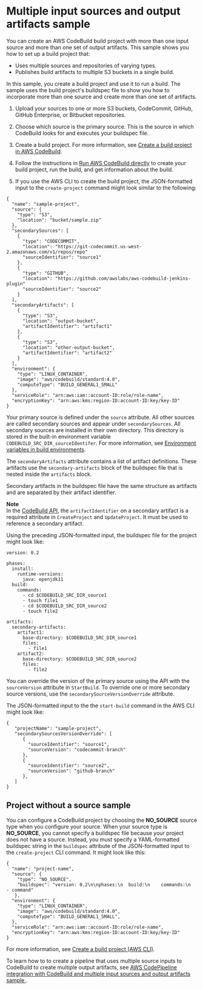 # Multiple input sources and output artifacts sample<a name="sample-multi-in-out"></a>

You can create an AWS CodeBuild build project with more than one input source and more than one set of output artifacts\. This sample shows you how to set up a build project that: 
+ Uses multiple sources and repositories of varying types\.
+ Publishes build artifacts to multiple S3 buckets in a single build\.

 In this sample, you create a build project and use it to run a build\. The sample uses the build project's buildspec file to show you how to incorporate more than one source and create more than one set of artifacts\. 

1.  Upload your sources to one or more S3 buckets, CodeCommit, GitHub, GitHub Enterprise, or Bitbucket repositories\. 

1.  Choose which source is the primary source\. This is the source in which CodeBuild looks for and executes your buildspec file\. 

1.  Create a build project\. For more information, see [Create a build project in AWS CodeBuild](create-project.md)\. 

1.  Follow the instructions in [Run AWS CodeBuild directly](how-to-run.md) to create your build project, run the build, and get information about the build\. 

1.  If you use the AWS CLI to create the build project, the JSON\-formatted input to the `create-project` command might look similar to the following: 

   ```
   {
     "name": "sample-project",
     "source": {
       "type": "S3",
       "location": "bucket/sample.zip"
     },
     "secondarySources": [
       {
         "type": "CODECOMMIT",
         "location": "https://git-codecommit.us-west-2.amazonaws.com/v1/repos/repo"
         "sourceIdentifier": "source1"
       },
       {
         "type": "GITHUB",
         "location": "https://github.com/awslabs/aws-codebuild-jenkins-plugin"
         "sourceIdentifier": "source2"
       }
     ],
     "secondaryArtifacts": [
       {
         "type": "S3",
         "location": "output-bucket",
         "artifactIdentifier": "artifact1"
       },
       {
         "type": "S3",
         "location": "other-output-bucket",
         "artifactIdentifier": "artifact2"
       }
     ],
     "environment": {
       "type": "LINUX_CONTAINER",
       "image": "aws/codebuild/standard:4.0",
       "computeType": "BUILD_GENERAL1_SMALL"
     },
     "serviceRole": "arn:aws:iam::account-ID:role/role-name",
     "encryptionKey": "arn:aws:kms:region-ID:account-ID:key/key-ID"
   }
   ```

 Your primary source is defined under the `source` attribute\. All other sources are called secondary sources and appear under `secondarySources`\. All secondary sources are installed in their own directory\. This directory is stored in the built\-in environment variable `CODEBUILD_SRC_DIR_sourceIdentifer`\. For more information, see [Environment variables in build environments](build-env-ref-env-vars.md)\. 

 The `secondaryArtifacts` attribute contains a list of artifact definitions\. These artifacts use the `secondary-artifacts` block of the buildspec file that is nested inside the `artifacts` block\. 

 Secondary artifacts in the buildspec file have the same structure as artifacts and are separated by their artifact identifier\. 

**Note**  
 In the [CodeBuild API](https://docs.aws.amazon.com/codebuild/latest/APIReference/), the `artifactIdentifier` on a secondary artifact is a required attribute in `CreateProject` and `UpdateProject`\. It must be used to reference a secondary artifact\. 

 Using the preceding JSON\-formatted input, the buildspec file for the project might look like: 

```
version: 0.2

phases:
  install:
    runtime-versions:
      java: openjdk11
  build:
    commands:
      - cd $CODEBUILD_SRC_DIR_source1
      - touch file1
      - cd $CODEBUILD_SRC_DIR_source2
      - touch file2

artifacts:
  secondary-artifacts:
    artifact1:
      base-directory: $CODEBUILD_SRC_DIR_source1
      files:
        - file1
    artifact2:
      base-directory: $CODEBUILD_SRC_DIR_source2
      files:
        - file2
```

 You can override the version of the primary source using the API with the `sourceVersion` attribute in `StartBuild`\. To override one or more secondary source versions, use the `secondarySourceVersionOverride` attribute\. 

 The JSON\-formatted input to the the `start-build` command in the AWS CLI might look like: 

```
{
   "projectName": "sample-project",
   "secondarySourcesVersionOverride": [
      {
        "sourceIdentifier": "source1",
        "sourceVersion": "codecommit-branch"
      },
      {
        "sourceIdentifier": "source2",
        "sourceVersion": "github-branch"
      },
   ]
}
```

## Project without a source sample<a name="no-source"></a>

 You can configure a CodeBuild project by choosing the **NO\_SOURCE** source type when you configure your source\. When your source type is **NO\_SOURCE**, you cannot specify a buildspec file because your project does not have a source\. Instead, you must specify a YAML\-formatted buildspec string in the `buildspec` attribute of the JSON\-formatted input to the `create-project` CLI command\. It might look like this: 

```
{
  "name": "project-name",
  "source": {
    "type": "NO_SOURCE",
    "buildspec": "version: 0.2\n\nphases:\n  build:\n    commands:\n      - command"
   },
  "environment": {
    "type": "LINUX_CONTAINER",
    "image": "aws/codebuild/standard:4.0",
    "computeType": "BUILD_GENERAL1_SMALL",    
  },
  "serviceRole": "arn:aws:iam::account-ID:role/role-name",
  "encryptionKey": "arn:aws:kms:region-ID:account-ID:key/key-ID"
}
```

For more information, see [Create a build project \(AWS CLI\)](create-project.md#create-project-cli)\.

To learn how to to create a pipeline that uses multiple source inputs to CodeBuild to create multiple output artifacts, see [ AWS CodePipeline integration with CodeBuild and multiple input sources and output artifacts sample ](sample-pipeline-multi-input-output.md)\.